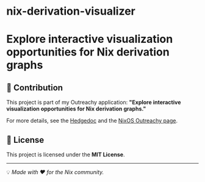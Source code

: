 
# nix-derivation-visualizer  

# Explore interactive visualization opportunities for Nix derivation graphs


## 🤝 Contribution  
This project is part of my Outreachy application: **"Explore interactive visualization opportunities for Nix derivation graphs."**  

For more details, see the [Hedgedoc](https://md.someonex.net/59BbFR9dSk6iYBs0Q0vN_Q#) and the [NixOS Outreachy page](https://www.outreachy.org/apply/project-selection/).  


## 📜 License  
This project is licensed under the **MIT License**.  

---

💡 *Made with ❤️ for the Nix community.*  
